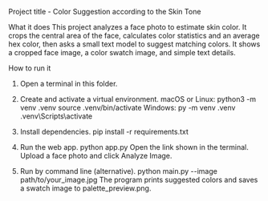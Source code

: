 Project title - Color Suggestion according to the Skin Tone

What it does
This project analyzes a face photo to estimate skin color. It crops the central area of the face, calculates color statistics and an average hex color, then asks a small text model to suggest matching colors. It shows a cropped face image, a color swatch image, and simple text details.

How to run it
1) Open a terminal in this folder.

2) Create and activate a virtual environment.
macOS or Linux:
python3 -m venv .venv
source .venv/bin/activate
Windows:
py -m venv .venv
.venv\Scripts\activate

3) Install dependencies.
pip install -r requirements.txt

4) Run the web app.
python app.py
Open the link shown in the terminal. Upload a face photo and click Analyze Image.

5) Run by command line (alternative).
python main.py --image path/to/your_image.jpg
The program prints suggested colors and saves a swatch image to palette_preview.png.

